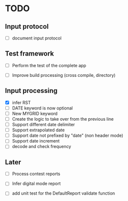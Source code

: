 # TODO

## Input protocol
* [ ] document input protocol

## Test framework
* [ ] Perform the test of the complete app
* [ ] Improve build processing (cross compile, directory)



## Input processing
* [x] infer RST
* [ ] DATE keyword is now optional
* [ ] New MYGRID keyword
* [ ] Create the logic to take over from the previous line
* [ ] Support different date delimiter
* [ ] Support extrapolated date
* [ ] Support date not prefixed by "date" (non header mode)
* [ ] Support date increment
* [ ] decode and check frequency 

## Later 
* [ ] Process contest reports
* [ ] Infer digital mode report
* [ ] add unit test for the DefaultReport validate function

